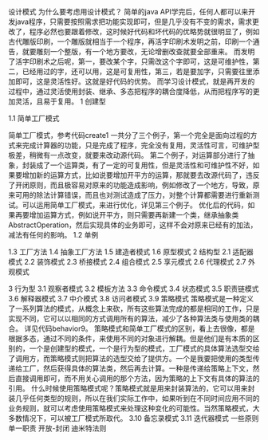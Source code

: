 设计模式
为什么要考虑用设计模式？
简单的java API学完后，任何人都可以来开发java程序，只需要按照需求把功能实现即可，但是几乎没有不变的需求，需求更改了，程序必然也要跟着修改，这时候好代码和坏代码的优略势就很明显了，例如古代雕版印刷，一个雕版就相当于一个程序，再活字印刷术发明之前，印刷一个通告，就要雕刻一个整版，有一个地方要改，无论增删改查就要全部重来。
而发明了活字印刷术之后呢，第一，要改某个字，只需改这个字即可，这是可维护性，第二，已经用过的字，还可以用，这是可复用性，第三，若是要加字，只需要往里添加即可，这是灵活性好。这就是好代码的优势。
而学习设计模式，就是再开发的过程中，通过灵活使用封装、继承、多态把程序的耦合度降低，从而把程序写的更加灵活，且易于复用。
1	创建型

1.1 简单工厂模式

简单工厂模式，参考代码create1
一共分了三个例子，第一个完全是面向过程的方式来完成计算器的功能，只是完成了程序，完全没有复用，灵活性可言，可维护型极差，稍微有一点改变，就要来改动源代码。
第二个例子，对运算部分进行了抽象，封装成了一个运算类，有了一定的可复用性，但是灵活性和可维护性不好，如果要增加新的运算方式，比如说要增加开平方的运算，那就要去改源代码了，违反了开闭原则，而且极容易对原来的功能造成影响，例如修改了一个地方，导致，原来可用的除法计算错误，而且也对测试造成了压力，对整个计算都需要进行重新测试。可以运用简单工厂模式，来进行优化，详见第三个例子。
优化后的代码，如果再要增加运算方式，例如说开平方，则只需要再新建一个类，继承抽象类AbstractOperation，然后实现具体的业务即可，这样不会对原来已经有的加法，减法有任何的影响。
1.2 单例

1.3 工厂方法
1.4 抽象工厂方法
1.5 建造者模式
1.6 原型模式
2 结构型
2.1 适配器模式
2.2 装饰模式
2.3 桥接模式
2.4 组合模式
2.5 享元模式
2.6 代理模式
2.7	外观模式

3 行为型
3.1 观察者模式
3.2 模板方法
3.3 命令模式
3.4 状态模式
3.5 职责链模式
3.6 解释器模式
3.7 中介模式
3.8 访问者模式
3.9 策略模式
	策略模式是一种定义了一系列算法的模式，从概念上来砍，所有这些算法完成的都是相同的工作，只是实现不同，它可以以相同的方式调用所有的算法，减少了各种算法类与使用类的耦合。
详见代码behavior9。
策略模式和简单工厂模式的区别，看上去很像，都是根据多态，通过不同的条件，来使用不同的对象进行解耦。但是他们是有本质的区别的，一个是创建型的模式，一个是行为型的模式，工厂模式的具体算法选型交给了调用方，而策略模式则把算法的选型交给了提供方。一个是我要把使用的类型传递给工厂，然后获得具体的算法类，然后再去计算。一种是传递给策略上下文，然后直接调用即可，而不用关心调用的那个方法，因为策略的上下文有具体的算法的引用。
什么时候使用策略模式呢？策略模式就是用来封装算法的，它可以用来封装几乎任何类型的规则，所以在我们实际工作中，如果听到在不同时间应用不同的业务规则，就可以考虑使用策略模式来处理这种变化的可能性。当然策略模式，大多数情况下，可以被工厂模式所取代。
3.10 备忘录模式
3.11 迭代器模式
一些原则
单一职责
开放-封闭
迪米特法则
